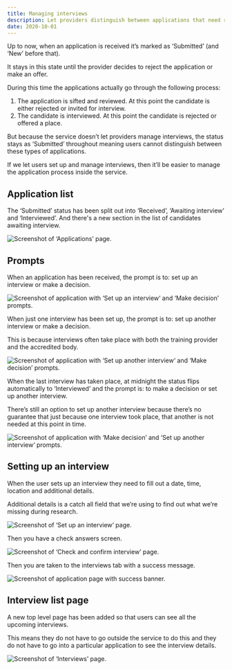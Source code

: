 ```yaml
---
title: Managing interviews
description: Let providers distinguish between applications that need review, are awaiting interview or need a decision.
date: 2020-10-01
---
```


Up to now, when an application is received it’s marked as ‘Submitted’ (and ‘New’ before that).

It stays in this state until the provider decides to reject the application or make an offer.

During this time the applications actually go through the following process:

1. The application is sifted and reviewed. At this point the candidate is either rejected or invited for interview.
2. The candidate is interviewed. At this point the candidate is rejected or offered a place.

But because the service doesn’t let providers manage interviews, the status stays as ‘Submitted’ throughout meaning users cannot distinguish between these types of applications.

If we let users set up and manage interviews, then it’ll be easier to manage the application process inside the service.

## Application list

The ‘Submitted’ status has been split out into ‘Received’, ‘Awaiting interview’ and ‘Interviewed’. And there's a new section in the list of candidates awaiting interview.

![Screenshot of ‘Applications’ page.](application-list.png)

## Prompts

When an application has been received, the prompt is to: set up an interview or make a decision.

![Screenshot of application with ‘Set up an interview‘ and ‘Make decision’ prompts.](prompt--received.png)

When just one interview has been set up, the prompt is to: set up another interview or make a decision.

This is because interviews often take place with both the training provider and the accredited body.

![Screenshot of application with ‘Set up another interview‘ and ‘Make decision’ prompts.](prompt--awaiting-interview.png)

When the last interview has taken place, at midnight the status flips automatically to ‘Interviewed’ and the prompt is: to make a decision or set up another interview.

There’s still an option to set up another interview because there’s no guarantee that just because one interview took place, that another is not needed at this point in time.

![Screenshot of application with ‘Make decision’ and ‘Set up another interview‘ prompts.](prompt--interviewed.png)

## Setting up an interview

When the user sets up an interview they need to fill out a date, time, location and additional details.

Additional details is a catch all field that we’re using to find out what we’re missing during research.

![Screenshot of ‘Set up an interview‘ page.](set-up-interview--form.png)

Then you have a check answers screen.

![Screenshot of ‘Check and confirm interview’ page.](set-up-interview--check.png)

Then you are taken to the interviews tab with a success message.

![Screenshot of application page with success banner.](set-up-interview--success.png)

## Interview list page

A new top level page has been added so that users can see all the upcoming interviews.

This means they do not have to go outside the service to do this and they do not have to go into a particular application to see the interview details.

![Screenshot of ‘Interviews’ page.](interview-list-page.png)
